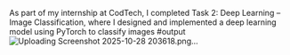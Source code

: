 As part of my internship at CodTech, I completed Task 2: Deep Learning – Image Classification, where I designed and implemented a deep learning model using PyTorch to classify images
#output
![Uploading Screenshot 2025-10-28 203618.png…]()

